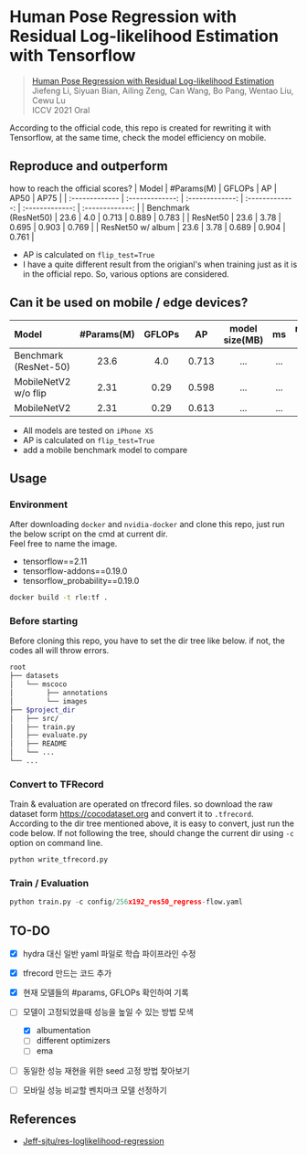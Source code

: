 # Human Pose Regression with Residual Log-likelihood Estimation with Tensorflow

> [Human Pose Regression with Residual Log-likelihood Estimation](https://arxiv.org/abs/2107.11291) <br>
> Jiefeng Li, Siyuan Bian, Ailing Zeng, Can Wang, Bo Pang, Wentao Liu, Cewu Lu <br>
> ICCV 2021 Oral

According to the official code, this repo is created for rewriting it with Tensorflow, at the same time, check the model efficiency on mobile.

## Reproduce and outperform
how to reach the official scores?
| Model | #Params(M) | GFLOPs | AP | AP50 | AP75 |
| :------------- | :-------------: | :-------------: | :-------------: | :-------------: | :-------------: |
| Benchmark<br>(ResNet50) | 23.6 | 4.0 | 0.713 | 0.889 | 0.783 |
| ResNet50 | 23.6 | 3.78 | 0.695 | 0.903 | 0.769 |
| ResNet50 w/ album | 23.6 | 3.78 | 0.689 | 0.904 | 0.761 |
- AP is calculated on `flip_test=True`
- I have a quite different result from the origianl's when training just as it is in the official repo. So, various options are considered.

## Can it be used on mobile / edge devices?
| Model | #Params(M) | GFLOPs | AP | model size(MB) | ms | memory access |
| :------------- | :-------------: | :-------------: | :-------------: | :-------------: | :-------------: | :-------------: |
| Benchmark<br>(ResNet-50) | 23.6 | 4.0 | 0.713 | ... | ... | ... |
| MobileNetV2 w/o flip | 2.31 | 0.29 | 0.598 | ... | ... | ... |
| MobileNetV2 | 2.31 | 0.29 | 0.613 | ... | ... | ... |
- All models are tested on `iPhone XS`
- AP is calculated on `flip_test=True`
- add a mobile benchmark model to compare

## Usage

### Environment
After downloading `docker` and `nvidia-docker` and clone this repo, just run the below script on the cmd at current dir. <br>
Feel free to name the image.
  - tensorflow==2.11
  - tensorflow-addons==0.19.0
  - tensorflow_probability==0.19.0
```bash
docker build -t rle:tf .
```

### Before starting
Before cloning this repo, you have to set the dir tree like below. if not, the codes all will throw errors.
```bash
root
├── datasets
│   └── mscoco
│        ├── annotations
│        └── images
├── $project_dir
│   ├── src/
│   ├── train.py
│   ├── evaluate.py
│   ├── README
│   └── ...
└── ...
``` 

### Convert to TFRecord
Train & evaluation are operated on tfrecord files. so download the raw dataset form https://cocodataset.org and convert it to `.tfrecord`. <br>
According to the dir tree mentioned above, it is easy to convert, just run the code below. If not following the tree, should change the current dir using `-c` option on command line.
```python
python write_tfrecord.py
```

### Train / Evaluation
```python
python train.py -c config/256x192_res50_regress-flow.yaml
```

## TO-DO
- [x] hydra 대신 일반 yaml 파일로 학습 파이프라인 수정
- [x] tfrecord 만드는 코드 추가
- [x] 현재 모델들의 #params, GFLOPs 확인하여 기록
- [ ] 모델이 고정되었을때 성능을 높일 수 있는 방법 모색
  - [x] albumentation
  - [ ] different optimizers
  - [ ] ema
- [ ] 동일한 성능 재현을 위한 seed 고정 방법 찾아보기
- [ ] 모바일 성능 비교할 벤치마크 모델 선정하기


## References
- [Jeff-sjtu/res-loglikelihood-regression](https://github.com/Jeff-sjtu/res-loglikelihood-regression)
